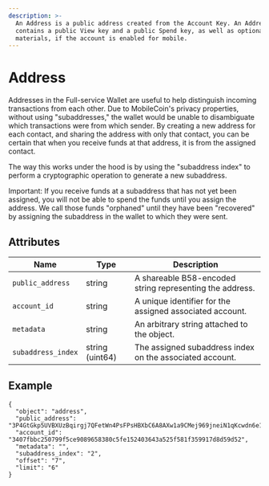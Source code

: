 ```yaml
---
description: >-
  An Address is a public address created from the Account Key. An Address
  contains a public View key and a public Spend key, as well as optional Fog
  materials, if the account is enabled for mobile.
---
```


# Address

Addresses in the Full-service Wallet are useful to help distinguish incoming transactions from each other. Due to
MobileCoin's privacy properties, without using "subaddresses," the wallet would be unable to disambiguate which
transactions were from which sender. By creating a new address for each contact, and sharing the address with only that
contact, you can be certain that when you receive funds at that address, it is from the assigned contact.

The way this works under the hood is by using the "subaddress index" to perform a cryptographic operation to generate a
new subaddress.

Important: If you receive funds at a subaddress that has not yet been assigned, you will not be able to spend the funds
until you assign the address. We call those funds "orphaned" until they have been "recovered" by assigning the
subaddress in the wallet to which they were sent.

## Attributes

| Name               | Type            | Description                                              |
|--------------------|-----------------|----------------------------------------------------------|
| `public_address`   | string          | A shareable B58-encoded string representing the address. |
| `account_id`       | string          | A unique identifier for the assigned associated account. |
| `metadata`         | string          | An arbitrary string attached to the object.              |
| `subaddress_index` | string (uint64) | The assigned subaddress index on the associated account. |

## Example

```
{
  "object": "address",
  "public_address": "3P4GtGkp5UVBXUzBqirgj7QFetWn4PsFPsHBXbC6A8AXw1a9CMej969jneiN1qKcwdn6e1VtD64EruGVSFQ8wHk5xuBHndpV9WUGQ78vV7Z",
  "account_id": "3407fbbc250799f5ce9089658380c5fe152403643a525f581f359917d8d59d52",
  "metadata": "",
  "subaddress_index": "2",
  "offset": "7",
  "limit": "6"
}
```
